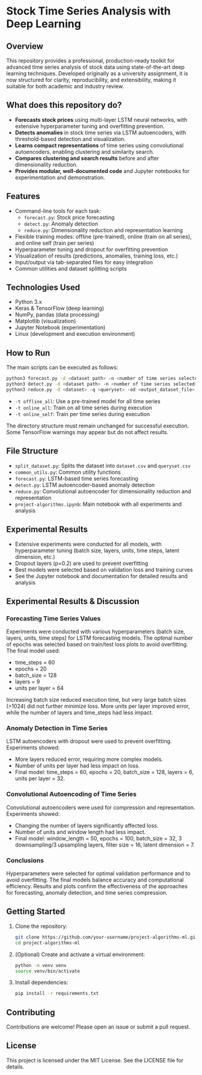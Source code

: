 # Stock Time Series Analysis with Deep Learning

## Overview
This repository provides a professional, production-ready toolkit for advanced time series analysis of stock data using state-of-the-art deep learning techniques. Developed originally as a university assignment, it is now structured for clarity, reproducibility, and extensibility, making it suitable for both academic and industry review.

## What does this repository do?
- **Forecasts stock prices** using multi-layer LSTM neural networks, with extensive hyperparameter tuning and overfitting prevention.
- **Detects anomalies** in stock time series via LSTM autoencoders, with threshold-based detection and visualization.
- **Learns compact representations** of time series using convolutional autoencoders, enabling clustering and similarity search.
- **Compares clustering and search results** before and after dimensionality reduction.
- **Provides modular, well-documented code** and Jupyter notebooks for experimentation and demonstration.

## Features
- Command-line tools for each task:
  - `forecast.py`: Stock price forecasting
  - `detect.py`: Anomaly detection
  - `reduce.py`: Dimensionality reduction and representation learning
- Flexible training modes: offline (pre-trained), online (train on all series), and online self (train per series)
- Hyperparameter tuning and dropout for overfitting prevention
- Visualization of results (predictions, anomalies, training loss, etc.)
- Input/output via tab-separated files for easy integration
- Common utilities and dataset splitting scripts

## Technologies Used
- Python 3.x
- Keras & TensorFlow (deep learning)
- NumPy, pandas (data processing)
- Matplotlib (visualization)
- Jupyter Notebook (experimentation)
- Linux (development and execution environment)

## How to Run
The main scripts can be executed as follows:
```bash
python3 forecast.py -d <dataset path> -n <number of time series selected> -t <offline_all|online_all|online_self>
python3 detect.py -d <dataset path> -n <number of time series selected> -t <offline_all|online_all> -mae <error value as double>
python3 reduce.py -d <dataset> -q <queryset> -od <output_dataset_file> -oq <output_query_file> -t <offline_all|online_all>
```
- `-t offline_all`: Use a pre-trained model for all time series
- `-t online_all`: Train on all time series during execution
- `-t online_self`: Train per time series during execution

The directory structure must remain unchanged for successful execution. Some TensorFlow warnings may appear but do not affect results.

## File Structure
- `split_dataset.py`: Splits the dataset into `dataset.csv` and `queryset.csv`
- `common_utils.py`: Common utility functions
- `forecast.py`: LSTM-based time series forecasting
- `detect.py`: LSTM autoencoder-based anomaly detection
- `reduce.py`: Convolutional autoencoder for dimensionality reduction and representation
- `project-algorithms.ipynb`: Main notebook with all experiments and analysis

## Experimental Results
- Extensive experiments were conducted for all models, with hyperparameter tuning (batch size, layers, units, time steps, latent dimension, etc.)
- Dropout layers (p=0.2) are used to prevent overfitting
- Best models were selected based on validation loss and training curves
- See the Jupyter notebook and documentation for detailed results and analysis

## Experimental Results & Discussion

### Forecasting Time Series Values
Experiments were conducted with various hyperparameters (batch size, layers, units, time steps) for LSTM forecasting models. The optimal number of epochs was selected based on train/test loss plots to avoid overfitting. The final model used:
- time_steps = 60
- epochs = 20
- batch_size = 128
- layers = 9
- units per layer = 64

Increasing batch size reduced execution time, but very large batch sizes (>1024) did not further minimize loss. More units per layer improved error, while the number of layers and time_steps had less impact.

### Anomaly Detection in Time Series
LSTM autoencoders with dropout were used to prevent overfitting. Experiments showed:
- More layers reduced error, requiring more complex models.
- Number of units per layer had less impact on loss.
- Final model: time_steps = 60, epochs = 20, batch_size = 128, layers = 6, units per layer = 32.

### Convolutional Autoencoding of Time Series
Convolutional autoencoders were used for compression and representation. Experiments showed:
- Changing the number of layers significantly affected loss.
- Number of units and window length had less impact.
- Final model: window_length = 50, epochs = 100, batch_size = 32, 3 downsampling/3 upsampling layers, filter size = 16, latent dimension = 7.

### Conclusions
Hyperparameters were selected for optimal validation performance and to avoid overfitting. The final models balance accuracy and computational efficiency. Results and plots confirm the effectiveness of the approaches for forecasting, anomaly detection, and time series compression.

## Getting Started
1. Clone the repository:
   ```bash
   git clone https://github.com/your-username/project-algorithms-ml.git
   cd project-algorithms-ml
   ```
2. (Optional) Create and activate a virtual environment:
   ```bash
   python -m venv venv
   source venv/bin/activate
   ```
3. Install dependencies:
   ```bash
   pip install -r requirements.txt
   ```

## Contributing
Contributions are welcome! Please open an issue or submit a pull request.

## License
This project is licensed under the MIT License. See the LICENSE file for details.
